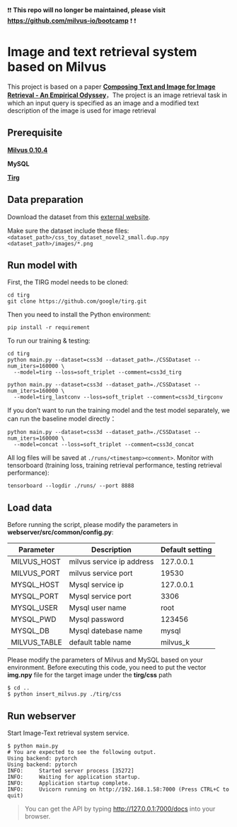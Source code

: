 :exclamation::exclamation: **This repo will no longer be maintained, please visit https://github.com/milvus-io/bootcamp** :exclamation: :exclamation:

# Image and text retrieval system based on Milvus

This project is based on a paper **[Composing Text and Image for Image Retrieval - An Empirical Odyssey](https://arxiv.org/abs/1812.07119)**，The project is an image retrieval task in which an input query is specified as an image and a modified text description of the image is used for image retrieval

## Prerequisite

**[Milvus 0.10.4](https://www.milvus.io/cn/docs/v0.10.4/milvus_docker-gpu.md)**

**MySQL**

**[Tirg](https://github.com/google/tirg)**

## Data preparation

Download the dataset from this [external website](https://drive.google.com/file/d/1wPqMw-HKmXUG2qTgYBiTNUnjz83hA2tY/view?usp=sharing).

Make sure the dataset include these files: `<dataset_path>/css_toy_dataset_novel2_small.dup.npy` `<dataset_path>/images/*.png`

## Run model with

First, the TIRG model needs to be cloned:

```
cd tirg
git clone https://github.com/google/tirg.git
```

Then you need to install the Python environment:

```
pip install -r requirement
```

To run our training & testing:

```
cd tirg
python main.py --dataset=css3d --dataset_path=./CSSDataset --num_iters=160000 \
  --model=tirg --loss=soft_triplet --comment=css3d_tirg

python main.py --dataset=css3d --dataset_path=./CSSDataset --num_iters=160000 \
  --model=tirg_lastconv --loss=soft_triplet --comment=css3d_tirgconv
```

If you don’t want to run the training model and the test model separately, we can run the baseline model directly：

```
python main.py --dataset=css3d --dataset_path=./CSSDataset --num_iters=160000 \
  --model=concat --loss=soft_triplet --comment=css3d_concat
```

All log files will be saved at `./runs/<timestamp><comment>`. Monitor with tensorboard (training loss, training retrieval performance, testing retrieval performance):

```
tensorboard --logdir ./runs/ --port 8888
```

## Load data

Before running the script, please modify the parameters in **webserver/src/common/config.py**:

| Parameter    | Description               | Default setting |
| ------------ | ------------------------- | --------------- |
| MILVUS_HOST  | milvus service ip address | 127.0.0.1       |
| MILVUS_PORT  | milvus service port       | 19530           |
| MYSQL_HOST   | Mysql service ip          | 127.0.0.1       |
| MYSQL_PORT   | Mysql service port        | 3306            |
| MYSQL_USER   | Mysql user name           | root            |
| MYSQL_PWD    | Mysql password            | 123456          |
| MYSQL_DB     | Mysql datebase name       | mysql           |
| MILVUS_TABLE | default table name        | milvus_k        |

Please modify the parameters of Milvus and MySQL based on your environment.
Before executing this code, you need to put the vector **img.npy** file for the target image under the **tirg/css** path
```
$ cd ..
$ python insert_milvus.py ./tirg/css
```

## Run webserver

Start Image-Text retrieval system service.

```
$ python main.py
# You are expected to see the following output.
Using backend: pytorch
Using backend: pytorch
INFO:     Started server process [35272]
INFO:     Waiting for application startup.
INFO:     Application startup complete.
INFO:     Uvicorn running on http://192.168.1.58:7000 (Press CTRL+C to quit)
```

> You can get the API by typing http://127.0.0.1:7000/docs into your browser.
